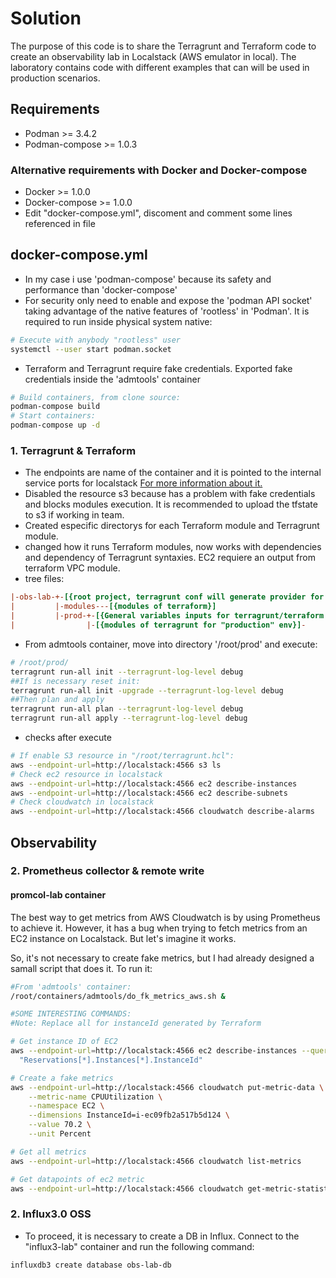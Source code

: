 # Solution
The purpose of this code is to share the Terragrunt and Terraform code to create an observability lab in Localstack (AWS emulator in local). The laboratory contains code with different examples that can will be used in production scenarios.
## Requirements
- Podman >= 3.4.2
- Podman-compose >= 1.0.3
### Alternative requirements with Docker and Docker-compose
- Docker >= 1.0.0
- Docker-compose >= 1.0.0
- Edit "docker-compose.yml", discoment and comment some lines referenced in file

## docker-compose.yml
- In my case i use 'podman-compose' because its safety and performance than 'docker-compose' 
- For security only need to enable and expose the 'podman API socket' taking advantage of the native 
  features of 'rootless' in 'Podman'. It is required to run inside physical system native:
```bash
# Execute with anybody "rootless" user
systemctl --user start podman.socket
```
- Terraform and Terragrunt require fake credentials. Exported fake credentials inside the 'admtools' container

```bash
# Build containers, from clone source:
podman-compose build
# Start containers:
podman-compose up -d
```


### 1. Terragrunt & Terraform

- The endpoints are name of the container and it is pointed to the internal service ports for localstack
  [For more information about it.](https://docs.localstack.cloud/references/external-ports/)
- Disabled the resource s3 because has a problem with fake credentials and blocks modules execution. It is recommended to upload the tfstate to s3 if working in team.
- Created especific directorys for each Terraform module and Terragrunt module.
- changed how it runs Terraform modules, now works with dependencies and dependency of Terragrunt 
syntaxies. EC2 requiere an output from terraform VPC module.
- tree files:

```ini
|-obs-lab-+-[{root project, terragrunt conf will generate provider for terraform modules}]
|         |-modules---[{modules of terraform}]
|         |-prod-+-[{General variables inputs for terragrunt/terraform and dependencies}]
|                |-[{modules of terragrunt for "production" env}]-
```

- From admtools container, move into directory '/root/prod' and execute:
```bash
# /root/prod/
terragrunt run-all init --terragrunt-log-level debug
##If is necessary reset init:
terragrunt run-all init -upgrade --terragrunt-log-level debug
##Then plan and apply
terragrunt run-all plan --terragrunt-log-level debug
terragrunt run-all apply --terragrunt-log-level debug
```
- checks after execute
```bash
# If enable S3 resource in "/root/terragrunt.hcl": 
aws --endpoint-url=http://localstack:4566 s3 ls
# Check ec2 resource in localstack
aws --endpoint-url=http://localstack:4566 ec2 describe-instances
aws --endpoint-url=http://localstack:4566 ec2 describe-subnets
# Check cloudwatch in localstack
aws --endpoint-url=http://localstack:4566 cloudwatch describe-alarms
```


## Observability

### 2. Prometheus collector & remote write
#### promcol-lab container
The best way to get metrics from AWS Cloudwatch is by using Prometheus to achieve it. However, it has a bug when
trying to fetch metrics from an EC2 instance on Localstack. But let's imagine it works.

So, it's not necessary to create fake metrics, but I had already designed a samall script that
does it. To run it:

```BASH
#From 'admtools' container:
/root/containers/admtools/do_fk_metrics_aws.sh &

#SOME INTERESTING COMMANDS:
#Note: Replace all for instanceId generated by Terraform

# Get instance ID of EC2
aws --endpoint-url=http://localstack:4566 ec2 describe-instances --query \
  "Reservations[*].Instances[*].InstanceId"

# Create a fake metrics
aws --endpoint-url=http://localstack:4566 cloudwatch put-metric-data \
    --metric-name CPUUtilization \
    --namespace EC2 \
    --dimensions InstanceId=i-ec09fb2a517b5d124 \
    --value 70.2 \
    --unit Percent

# Get all metrics
aws --endpoint-url=http://localstack:4566 cloudwatch list-metrics

# Get datapoints of ec2 metric
aws --endpoint-url=http://localstack:4566 cloudwatch get-metric-statistics --namespace EC2 --metric-name CPUUtilization --period 60 --start-time 1737969900 --end-time 1737971574 --statistics Maximum --dimensions Name=InstanceId,Value=i-aa54280b70f78b651
```


### 2. Influx3.0 OSS
- To proceed, it is necessary to create a DB in Influx. Connect to the "influx3-lab" container and run the
following command:

```bash
influxdb3 create database obs-lab-db
```
